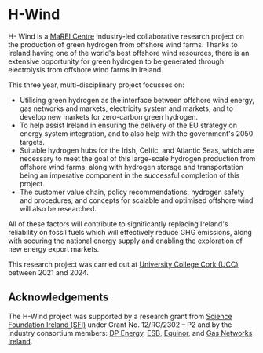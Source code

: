 # H-Wind

H- Wind is a [MaREI Centre](https://www.marei.ie/) industry-led collaborative research project on the production of green hydrogen from offshore wind farms.
Thanks to Ireland having one of the world's best offshore wind resources, there is an extensive opportunity for green hydrogen to be generated through electrolysis from offshore wind farms in Ireland.

This three year, multi-disciplinary project focusses on:

- Utilising green hydrogen as the interface between offshore wind energy, gas networks and markets, electricity system and markets, and to develop new markets for zero-carbon green hydrogen.
- To help assist Ireland in ensuring the delivery of the EU strategy on energy system integration, and to also help with the government's 2050 targets.
- Suitable hydrogen hubs for the Irish, Celtic, and Atlantic Seas, which are necessary to meet the goal of this large-scale hydrogen production from offshore wind farms, along with hydrogen storage and transportation being an imperative component in the successful completion of this project.
- The customer value chain, policy recommendations, hydrogen safety and procedures, and concepts for scalable and optimised offshore wind will also be researched.

All of these factors will contribute to significantly replacing Ireland's reliability on fossil fuels which will effectively reduce GHG emissions, along with securing the national energy supply and enabling the exploration of new energy export markets.

This research project was carried out at [University College Cork (UCC)](https://www.ucc.ie/) between 2021 and 2024.

## Acknowledgements

The H-Wind project was supported by a research grant from [Science Foundation Ireland (SFI)](https://www.sfi.ie/) under Grant No. 12/RC/2302 – P2 and by the industry consortium members: [DP Energy](https://dpenergy.com/), [ESB](https://esb.ie/), [Equinor](https://www.equinor.com/), and [Gas Networks Ireland](https://www.gasnetworks.ie/).
